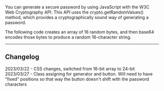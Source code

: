 You can generate a secure password by using JavaScript with the W3C Web Cryptography API. This API uses the crypto.getRandomValues() method, which provides a cryptographically sound way of generating a password.

The following code creates an array of 16 random bytes, and then base64 encodes those bytes to produce a random 16-character string.

----------
Changelog
----------
2023/03/22 - CSS changes, switched from 16-bit array to 24-bit
2023/03/27 - Class assigning for generator and button. Will need to have "fixed" positions so that way the button doesn't shift with the password characters